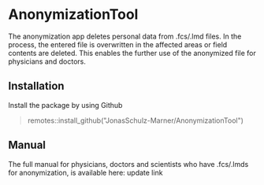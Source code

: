 # AnonymizationTool
The anonymization app deletes personal data from .fcs/.lmd files. In the process, the entered file is overwritten in the affected areas or field contents are deleted. This enables the further use of the anonymized file for physicians and doctors. 

## Installation
Install the package by using Github
> remotes::install_github("JonasSchulz-Marner/AnonymizationTool")

## Manual
The full manual for physicians, doctors and scientists who have .fcs/.lmds for anonymization, is available here: update link 
